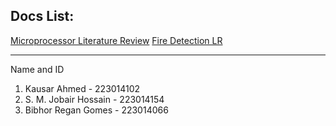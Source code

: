 ## Docs List:
[Microprocessor Literature Review](https://docs.google.com/document/d/1KYjrbMTUGngqqN68urCEgasytsLT9YqzmYUnIuJrw4c/edit)
[Fire Detection LR](https://docs.google.com/document/d/13-F6L04D6XowYfwnAy155yAvlGNR9qhYbPlrP0IEY60/edit?usp=sharing)


---
Name and ID
1. Kausar Ahmed - 223014102
2. S. M. Jobair Hossain - 223014154
3. Bibhor Regan Gomes - 223014066
